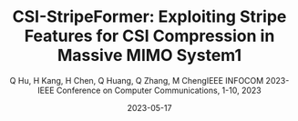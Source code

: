 ---
title: "CSI-StripeFormer: Exploiting Stripe Features for CSI Compression in Massive MIMO System1"
collection: publications
permalink: "/publication/2023-05-17"
excerpt: "The massive MIMO gain for wireless communication has been greatly hindered by the feedback overhead of channel state information (CSI) growing linearly with the number of antennas. Recent efforts leverage the DNN-based encoder-decoder framework to exploit correlations within the CSI matrix for better CSI compression. However, existing works have not fully exploited the unique features of CSI, resulting in an unsatisfactory performance under high compression ratios and sensitivity to multipath effects. Instead of treating CSI as common 2D matrices like images, we reveal the intrinsic stripe-based correlation across the CSI matrix. Driven by this insight, we propose CSI-StripeFormer, a stripe-aware encoder-decoder framework to exploit the unique stripe feature for better CSI compression. We design a lightweight encoder with asymmetric convolution kernels to capture various shape features. We further …"
date: "2023-05-17"
venue: "IEEE INFOCOM 2023-IEEE Conference on Computer Communications, 1-10, 2023"
paperurl: "https://www.chenhuangxun.com/files/infocom23-csistripeformer.pdf"
author: "Q Hu, H Kang, H Chen, Q Huang, Q Zhang, M ChengIEEE INFOCOM 2023-IEEE Conference on Computer Communications, 1-10, 2023"
poster:
remark:
---